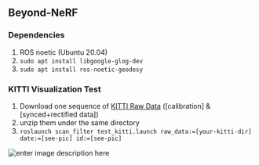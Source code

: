## Beyond-NeRF
### Dependencies 
 1. ROS noetic (Ubuntu 20.04)
 2. `sudo apt install libgoogle-glog-dev`
 3. `sudo apt install ros-noetic-geodesy`
 
### KITTI Visualization Test 
 1. Download one sequence of [KITTI Raw Data](https://www.cvlibs.net/datasets/kitti/raw_data.php) ([calibration] & [synced+rectified data])
 2. unzip them under the same directory
 3. `roslaunch scan_filter test_kitti.launch raw_data:=[your-kitti-dir] date:=[see-pic] id:=[see-pic]`
    
 ![enter image description here](https://i.imgur.com/9gVLkiF.png)